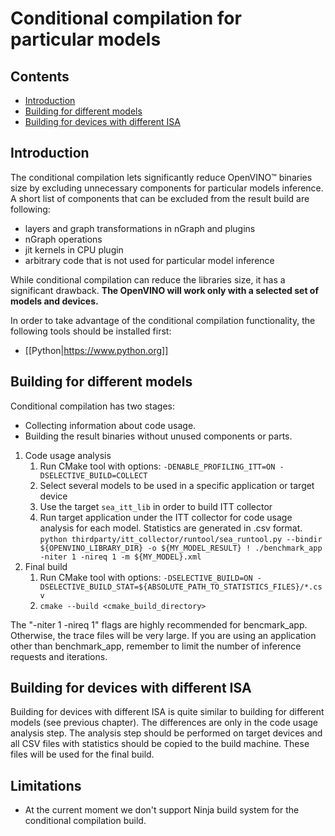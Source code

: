 # Conditional compilation for particular models

## Contents

- [Introduction](#introduction)
- [Building for different models](#building-for-different-models)
- [Building for devices with different ISA](#building-for-different-isa)

## Introduction

The conditional compilation lets significantly reduce OpenVINO™ binaries size
by excluding unnecessary components for particular models inference.
A short list of components that can be excluded from the result build are following:
* layers and graph transformations in nGraph and plugins
* nGraph operations
* jit kernels in CPU plugin
* arbitrary code that is not used for particular model inference

While conditional compilation can reduce the libraries size, it has a significant drawback. **The OpenVINO will work only with a selected set of models and devices.**

In order to take advantage of the conditional compilation functionality, the following tools should be installed first:
* [[Python|https://www.python.org]]

## Building for different models

Conditional compilation has two stages:
* Collecting information about code usage.
* Building the result binaries without unused components or parts.

1. Code usage analysis
    1. Run CMake tool with options: `-DENABLE_PROFILING_ITT=ON -DSELECTIVE_BUILD=COLLECT`
    2. Select several models to be used in a specific application or target device
    3. Use the target `sea_itt_lib` in order to build ITT collector
    4. Run target application under the ITT collector for code usage analysis for each model. Statistics are generated in .csv format.  
`python thirdparty/itt_collector/runtool/sea_runtool.py --bindir ${OPENVINO_LIBRARY_DIR} -o ${MY_MODEL_RESULT} ! ./benchmark_app -niter 1 -nireq 1 -m ${MY_MODEL}.xml`
2. Final build
    1. Run CMake tool with options: `-DSELECTIVE_BUILD=ON -DSELECTIVE_BUILD_STAT=${ABSOLUTE_PATH_TO_STATISTICS_FILES}/*.csv`
    2. `cmake --build <cmake_build_directory>`

The "-niter 1 -nireq 1" flags are highly recommended for bencmark_app. Otherwise, the trace files will be very large.
If you are using an application other than benchmark_app, remember to limit the number of inference requests and iterations.

## Building for devices with different ISA

Building for devices with different ISA is quite similar to building for different models (see previous chapter).
The differences are only in the code usage analysis step. The analysis step should be performed on target devices and all CSV files with statistics should be copied to the build machine. These files will be used for the final build.

## Limitations

* At the current moment we don't support Ninja build system for the conditional compilation build.


